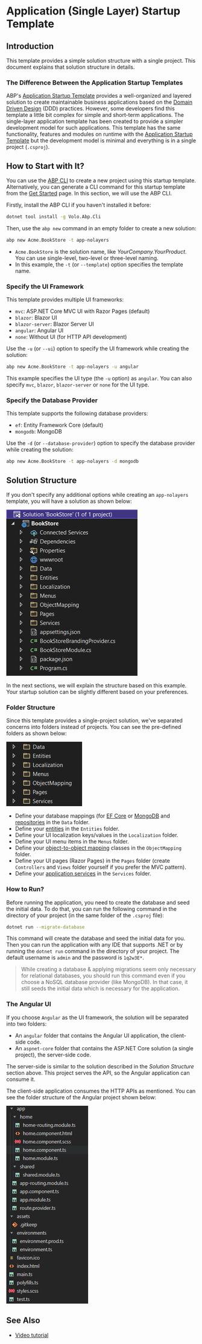 # Application (Single Layer) Startup Template

## Introduction

This template provides a simple solution structure with a single project. This document explains that solution structure in details.

### The Difference Between the Application Startup Templates

ABP's [Application Startup Template](../layered-web-application) provides a well-organized and layered solution to create maintainable business applications based on the [Domain Driven Design](../../framework/architecture/domain-driven-design) (DDD) practices. However, some developers find this template a little bit complex for simple and short-term applications. The single-layer application template has been created to provide a simpler development model for such applications. This template has the same functionality, features and modules on runtime with the [Application Startup Template](../layered-web-application) but the development model is minimal and everything is in a single project (`.csproj`).

## How to Start with It?

You can use the [ABP CLI](../../cli) to create a new project using this startup template. Alternatively, you can generate a CLI command for this startup template from the [Get Started](https://abp.io/get-started) page. In this section, we will use the ABP CLI.

Firstly, install the ABP CLI if you haven't installed it before:

```bash
dotnet tool install -g Volo.Abp.Cli
```

Then, use the `abp new` command in an empty folder to create a new solution:

```bash
abp new Acme.BookStore -t app-nolayers
```

* `Acme.BookStore` is the solution name, like *YourCompany.YourProduct*. You can use single-level, two-level or three-level naming.
* In this example, the `-t` (or `--template`) option specifies the template name.

### Specify the UI Framework

This template provides multiple UI frameworks:

* `mvc`: ASP.NET Core MVC UI with Razor Pages (default)
* `blazor`: Blazor UI
* `blazor-server`: Blazor Server UI
* `angular`: Angular UI
* `none`: Without UI (for HTTP API development)

Use the `-u` (or `--ui`) option to specify the UI framework while creating the solution:

```bash
abp new Acme.BookStore -t app-nolayers -u angular
```

This example specifies the UI type (the `-u` option) as `angular`. You can also specify `mvc`, `blazor`, `blazor-server` or `none` for the UI type.

### Specify the Database Provider

This template supports the following database providers:

- `ef`: Entity Framework Core (default)
- `mongodb`: MongoDB

Use the `-d` (or `--database-provider`) option to specify the database provider while creating the solution:

```bash
abp new Acme.BookStore -t app-nolayers -d mongodb
```

## Solution Structure

If you don't specify any additional options while creating an `app-nolayers` template, you will have a solution as shown below:

![](../../images/bookstore-single-layer-solution-structure.png)

In the next sections, we will explain the structure based on this example. Your startup solution can be slightly different based on your preferences.

### Folder Structure

Since this template provides a single-project solution, we've separated concerns into folders instead of projects. You can see the pre-defined folders as shown below:

![](../../images/single-layer-folder-structure.png)

* Define your database mappings (for [EF Core](../../framework/data/entity-framework-core) or [MongoDB](../../framework/data/mongodb) and [repositories](../../framework/architecture/domain-driven-design/repositories.md) in the `Data` folder.
* Define your [entities](../../framework/architecture/domain-driven-design/entities.md) in the `Entities` folder.
* Define your UI localization keys/values in the `Localization` folder.
* Define your UI menu items in the `Menus` folder.
* Define your [object-to-object mapping](../../framework/infrastructure/object-to-object-mapping.md) classes in the `ObjectMapping` folder.
* Define your UI pages (Razor Pages) in the `Pages` folder (create `Controllers` and `Views` folder yourself if you prefer the MVC pattern).
* Define your [application services](../../framework/architecture/domain-driven-design/application-services.md) in the `Services` folder. 

### How to Run?

Before running the application, you need to create the database and seed the initial data. To do that, you can run the following command in the directory of your project (in the same folder of the `.csproj` file):

```bash
dotnet run --migrate-database
```

This command will create the database and seed the initial data for you. Then you can run the application with any IDE that supports .NET or by running the `dotnet run` command in the directory of your project. The default username is `admin` and the password is `1q2w3E*`.

> While creating a database & applying migrations seem only necessary for relational databases, you should run this command even if you choose a NoSQL database provider (like MongoDB). In that case, it still seeds the initial data which is necessary for the application.

### The Angular UI 

If you choose `Angular` as the UI framework, the solution will be separated into two folders:

* An `angular` folder that contains the Angular UI application, the client-side code.
* An `aspnet-core` folder that contains the ASP.NET Core solution (a single project), the server-side code.

The server-side is similar to the solution described in the *Solution Structure* section above. This project serves the API, so the Angular application can consume it.

The client-side application consumes the HTTP APIs as mentioned. You can see the folder structure of the Angular project shown below:

![](../../images/single-layer-angular-folder-structure.png)

  ## See Also

* [Video tutorial](https://abp.io/video-courses/essentials/app-template)